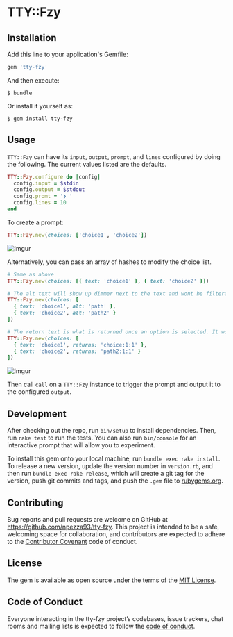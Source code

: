 # TTY::Fzy

## Installation

Add this line to your application's Gemfile:

```ruby
gem 'tty-fzy'
```

And then execute:

    $ bundle

Or install it yourself as:

    $ gem install tty-fzy

## Usage

`TTY::Fzy` can have its `input`, `output`, `prompt`, and `lines` configured by doing the following. The current values listed are the defaults.

```ruby
TTY::Fzy.configure do |config|
  config.input = $stdin
  config.output = $stdout
  config.promt = '❯ '
  config.lines = 10
end
```

To create a prompt:
```ruby
TTY::Fzy.new(choices: ['choice1', 'choice2'])
```
![Imgur](https://i.imgur.com/KNZB8Xd.gif)

Alternatively, you can pass an array of hashes to modify the choice list.
```ruby
# Same as above
TTY::Fzy.new(choices: [{ text: 'choice1' }, { text: 'choice2' }])

# The alt text will show up dimmer next to the text and wont be filterable.
TTY::Fzy.new(choices: [
  { text: 'choice1', alt: 'path' },
  { text: 'choice2', alt: 'path2' }
])

# The return text is what is returned once an option is selected. It won't be shown in the filter and cannot be searched.
TTY::Fzy.new(choices: [
  { text: 'choice1', returns: 'choice:1:1' },
  { text: 'choice2', returns: 'path2:1:1' }
])
```

![Imgur](https://i.imgur.com/w40Ac4r.gif)

Then call `call` on a `TTY::Fzy` instance to trigger the prompt and output it to the configured `output`.

## Development

After checking out the repo, run `bin/setup` to install dependencies. Then, run `rake test` to run the tests. You can also run `bin/console` for an interactive prompt that will allow you to experiment.

To install this gem onto your local machine, run `bundle exec rake install`. To release a new version, update the version number in `version.rb`, and then run `bundle exec rake release`, which will create a git tag for the version, push git commits and tags, and push the `.gem` file to [rubygems.org](https://rubygems.org).

## Contributing

Bug reports and pull requests are welcome on GitHub at https://github.com/npezza93/tty-fzy. This project is intended to be a safe, welcoming space for collaboration, and contributors are expected to adhere to the [Contributor Covenant](http://contributor-covenant.org) code of conduct.

## License

The gem is available as open source under the terms of the [MIT License](https://opensource.org/licenses/MIT).

## Code of Conduct

Everyone interacting in the tty-fzy project’s codebases, issue trackers, chat rooms and mailing lists is expected to follow the [code of conduct](https://github.com/npezza93/tty-fzy/blob/master/CODE_OF_CONDUCT.md).

